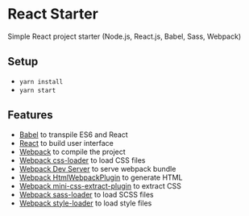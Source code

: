 # React Starter

Simple React project starter (Node.js, React.js, Babel, Sass, Webpack)

## Setup

* `yarn install`
* `yarn start`

## Features

* [Babel](https://babeljs.io/) to transpile ES6 and React
* [React](https://fr.reactjs.org/) to build user interface
* [Webpack](https://webpack.js.org/) to compile the project
* [Webpack css-loader](https://github.com/webpack-contrib/css-loader) to load CSS files
* [Webpack Dev Server](https://webpack.js.org/plugins/html-webpack-plugin/) to serve webpack bundle
* [Webpack HtmlWebpackPlugin](https://webpack.js.org/plugins/html-webpack-plugin/) to generate HTML
* [Webpack mini-css-extract-plugin](https://github.com/webpack-contrib/mini-css-extract-plugin) to extract CSS
* [Webpack sass-loader](https://github.com/webpack-contrib/sass-loader) to load SCSS files
* [Webpack style-loader](https://github.com/webpack-contrib/style-loader) to load style files